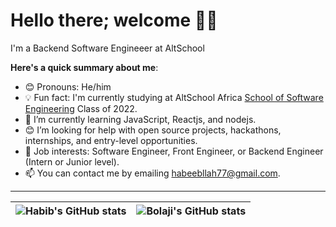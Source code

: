 # Hello there; welcome 👋🏾

I'm a Backend Software Engineeer at AltSchool

**Here's a quick summary about me**:

- 😊 Pronouns: He/him
- 💡 Fun fact: I'm currently studying at AltSchool Africa [School of Software Engineering](https://altschoolafrica.com/schools/engineering) Class of 2022.
- 🌱 I’m currently learning JavaScript, Reactjs, and nodejs.
- 😊 I’m looking for help with open source projects, hackathons, internships, and entry-level opportunities.
- 💼 Job interests: Software Engineer, Front Engineer, or Backend Engineer (Intern or Junior level).
- 📫 You can contact me by emailing habeebllah77@gmail.com.

---

| <img align="center" src="https://github-readme-stats.vercel.app/api?username=bolajiayodeji&show_icons=true&include_all_commits=true&hide_border=true" alt="Habib's GitHub stats" /> | <img align="center" src="https://github-readme-stats.vercel.app/api/top-langs/?username=bolajiayodeji&langs_count=8&layout=compact&hide_border=true" alt="Bolaji's GitHub stats" /> |
| ------------- | ------------- |
